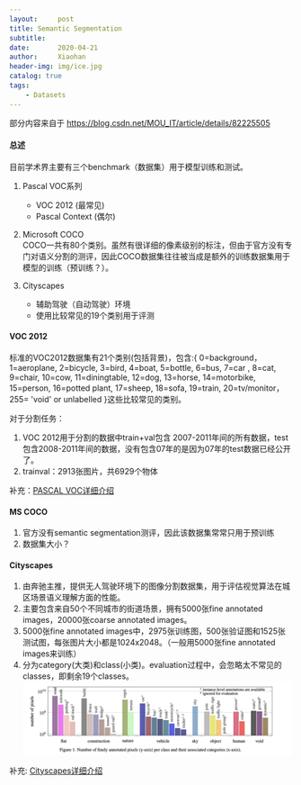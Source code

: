 ```yaml
---
layout:     post
title: Semantic Segmentation 
subtitle:   
date:       2020-04-21
author:     Xiaohan
header-img: img/ice.jpg
catalog: true
tags:
    - Datasets
---
```


部分内容来自于 https://blog.csdn.net/MOU_IT/article/details/82225505

#### 总述
目前学术界主要有三个benchmark（数据集）用于模型训练和测试。
1. Pascal VOC系列
    * VOC 2012 (最常见)
    * Pascal Context (偶尔)
    
1. Microsoft COCO  
    COCO一共有80个类别。虽然有很详细的像素级别的标注，但由于官方没有专门对语义分割的测评，因此COCO数据集往往被当成是额外的训练数据集用于模型的训练（预训练？）。
    
3. Cityscapes
    * 辅助驾驶（自动驾驶）环境
    * 使用比较常见的19个类别用于评测

#### VOC 2012

标准的VOC2012数据集有21个类别(包括背景)，包含:{ 0=background，1=aeroplane, 2=bicycle, 3=bird, 4=boat, 5=bottle, 6=bus, 7=car , 8=cat, 9=chair, 10=cow, 11=diningtable, 12=dog, 13=horse, 14=motorbike, 15=person, 16=potted plant, 17=sheep, 18=sofa, 19=train, 20=tv/monitor，255= 'void' or unlabelled }这些比较常见的类别。

对于分割任务：
1. VOC 2012用于分割的数据中train+val包含 2007-2011年间的所有数据，test包含2008-2011年间的数据，没有包含07年的是因为07年的test数据已经公开了。
2. trainval：2913张图片，共6929个物体

补充：[PASCAL VOC详细介绍](https://arleyzhang.github.io/articles/1dc20586/)

#### MS COCO
1. 官方没有semantic segmentation测评，因此该数据集常常只用于预训练
2. 数据集大小？

#### Cityscapes
1. 由奔驰主推，提供无人驾驶环境下的图像分割数据集，用于评估视觉算法在城区场景语义理解方面的性能。
2. 主要包含来自50个不同城市的街道场景，拥有5000张fine annotated images，20000张coarse annotated images。
3. 5000张fine annotated images中，2975张训练图，500张验证图和1525张测试图，每张图片大小都是1024x2048。（一般用5000张fine annotated images来训练）
4. 分为category(大类)和class(小类)。evaluation过程中，会忽略太不常见的classes，即剩余19个classes。
![-w721](/img/15875266001958.jpg)


补充: [Cityscapes详细介绍](https://niecongchong.github.io/2019/08/10/CityScapes%E6%95%B0%E6%8D%AE%E9%9B%86%E7%AE%80%E4%BB%8B%E4%B8%8E%E6%95%B0%E6%8D%AE%E5%A4%84%E7%90%86%E5%92%8C%E7%B2%BE%E5%BA%A6%E6%8C%87%E6%A0%87/)




    